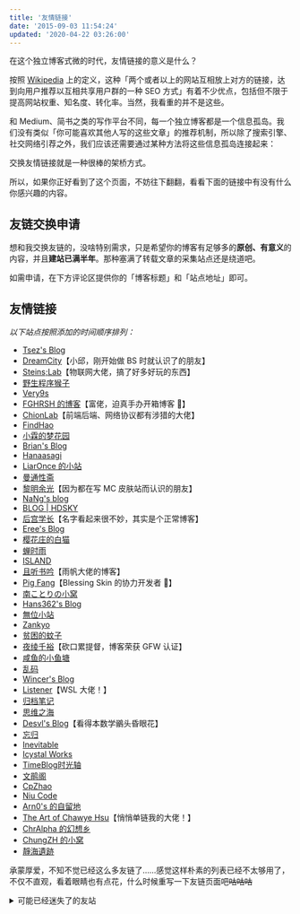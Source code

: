 ```yaml
---
title: '友情链接'
date: '2015-09-03 11:54:24'
updated: '2020-04-22 03:26:00'
---
```


在这个独立博客式微的时代，友情链接的意义是什么？

按照 [Wikipedia](https://zh.wikipedia.org/wiki/%E5%8F%8B%E6%83%85%E9%93%BE%E6%8E%A5) 上的定义，这种「两个或者以上的网站互相放上对方的链接，达到向用户推荐以互相共享用户群的一种 SEO 方式」有着不少优点，包括但不限于提高网站权重、知名度、转化率。当然，我看重的并不是这些。

和 Medium、简书之类的写作平台不同，每一个独立博客都是一个信息孤岛。我们没有类似「你可能喜欢其他人写的这些文章」的推荐机制，所以除了搜索引擎、社交网络引荐之外，我们应该还需要通过某种方法将这些信息孤岛连接起来：

交换友情链接就是一种很棒的架桥方式。

所以，如果你正好看到了这个页面，不妨往下翻翻，看看下面的链接中有没有什么你感兴趣的内容。

## 友链交换申请

想和我交换友链的，没啥特别需求，只是希望你的博客有足够多的**原创、有意义**的内容，并且**建站已满半年**。那种塞满了转载文章的采集站点还是绕道吧。

如需申请，在下方评论区提供你的「博客标题」和「站点地址」即可。

## 友情链接

_以下站点按照添加的时间顺序排列：_

* [Tsez's Blog](https://blog.tse.moe)
* [DreamCity](https://www.littleqiu.net)【小邱，刚开始做 BS 时就认识了的朋友】
* [Steins;Lab](https://steinslab.io)【物联网大佬，搞了好多好玩的东西】
* [野生程序猴子](https://ljason.cn)
* [Very9s](http://very9s.net)
* [FGHRSH 的博客](https://www.fghrsh.net)【富佬，迫真手办开箱博客 💸】
* [ChionLab](https://blog.chionlab.moe)【前端后端、网络协议都有涉猎的大佬】
* [FindHao](https://www.findhao.net)
* [小霖的梦花园](https://xiaolin.in)
* [Brian's Blog](https://blog.brianhe.me)
* [Hanaasagi](https://blog.dreamfever.me)
* [LiarOnce 的小站](https://www.liaronce.com)
* [曼通性斋](https://mtxz.org)
* [黎明余光](https://blog.lim-light.com)【因为都在写 MC 皮肤站而认识的朋友】
* [NaNg's blog](https://nanguage.github.io)
* [BLOG | HDSKY](https://hdsky.pw)
* [后宫学长](https://haremu.com)【名字看起来很不妙，其实是个正常博客】
* [Eree's Blog](http://ereebay.me)
* [樱花庄的白猫](https://2heng.xin)
* [蝉时雨](https://chanshiyu.com)
* [ISLAND](https://youngxhui.top)
* [且听书吟](https://yufan.me)【雨帆大佬的博客】
* [Pig Fang](https://blog.gplane.win)【Blessing Skin 的协力开发者 🤝】
* [南ことりの小窝](https://kotori.net)
* [Hans362's Blog](https://blog.hans362.cn)
* [無位小站](https://halu.lu)
* [Zankyo](https://zankyo.cc)
* [贫困的蚊子](https://qwq.moe)
* [夜绫千裕](https://yecl.net)【砍口累提督，博客荣获 GFW 认证】
* [咸鱼的小鱼塘](https://blog.zjyl1994.com)
* [乱码](https://luan.ma)
* [Wincer's Blog](https://blog.itswincer.com)
* [Listener](https://patrickwu.space)【WSL 大佬！】
* [归档笔记](https://www.ogura.io)
* [思维之海](https://vel.life)
* [Desvl's Blog](https://desvl.xyz)【看得本数学鶸头昏眼花】
* [忘归](http://jalan.space)
* [Inevitable](https://www.inevitable.tech)
* [Icystal Works](https://www.icystal.top)
* [TimeBlog时光轴](https://imrbq.cn)
* [文鹃阁](https://szukevin.site)
* [CpZhao](https://chengpengzhao.com)
* [Niu Code](https://tianle.me)
* [Arn0's 的自留地](https://arn0.org)
* [The Art of Chawye Hsu](https://www.h404bi.com)【悄悄单链我的大佬！】
* [ChrAlpha 的幻想乡](https://blog.ichr.me)
* [ChungZH 的小窝](https://chungzh.cn)
* [靜海遺跡](https://voidge.github.io)

承蒙厚爱，不知不觉已经这么多友链了……感觉这样朴素的列表已经不太够用了，不仅不直观，看着眼睛也有点花，什么时候重写一下友链页面吧~~咕咕咕~~

<details>
<summary>可能已经迷失了的友站</summary>

我会定期检查各个友链，将无法访问的链接移动到这里。

如果你发现你的链接被错误地移动了，或者链接需要更新，请在评论区告诉我。

* [琉璃喵](http://www.rurim.moe)
* [静静's Blog](https://kernel.moe)
* [1111Lab](https://1111lab.org)
* [Good Old Days](https://hencolle.com)【摸鱼怪大约的确是死了，阿门】
* [just 涨芝士](http://cheesekun.top)
* [刘伟](https://darrenliuwei.com)

维护独立博客从来都不是一件容易的事，且行且珍惜。
</details>